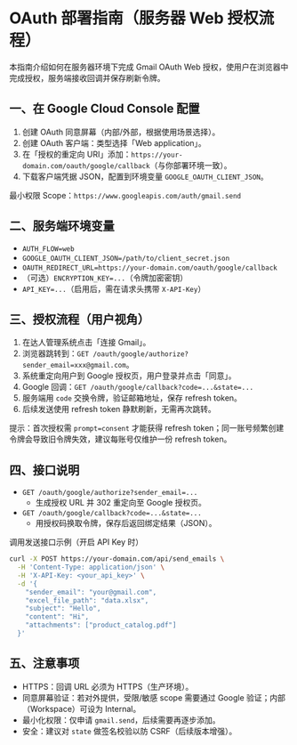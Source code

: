  # OAuth 部署指南（服务器 Web 授权流程）

 本指南介绍如何在服务器环境下完成 Gmail OAuth Web 授权，使用户在浏览器中完成授权，服务端接收回调并保存刷新令牌。

 ## 一、在 Google Cloud Console 配置
 1. 创建 OAuth 同意屏幕（内部/外部，根据使用场景选择）。
 2. 创建 OAuth 客户端：类型选择「Web application」。
 3. 在「授权的重定向 URI」添加：`https://your-domain.com/oauth/google/callback`（与你部署环境一致）。
 4. 下载客户端凭据 JSON，配置到环境变量 `GOOGLE_OAUTH_CLIENT_JSON`。

 最小权限 Scope：`https://www.googleapis.com/auth/gmail.send`

## 二、服务端环境变量
- `AUTH_FLOW=web`
- `GOOGLE_OAUTH_CLIENT_JSON=/path/to/client_secret.json`
- `OAUTH_REDIRECT_URL=https://your-domain.com/oauth/google/callback`
- （可选）`ENCRYPTION_KEY=...`（令牌加密密钥）
 - `API_KEY=...`（启用后，需在请求头携带 `X-API-Key`）

 ## 三、授权流程（用户视角）
 1. 在达人管理系统点击「连接 Gmail」。
 2. 浏览器跳转到：`GET /oauth/google/authorize?sender_email=xxx@gmail.com`。
 3. 系统重定向用户到 Google 授权页，用户登录并点击「同意」。
 4. Google 回调：`GET /oauth/google/callback?code=...&state=...`
 5. 服务端用 `code` 交换令牌，验证邮箱地址，保存 refresh token。
 6. 后续发送使用 refresh token 静默刷新，无需再次跳转。

 提示：首次授权需 `prompt=consent` 才能获得 refresh token；同一账号频繁创建令牌会导致旧令牌失效，建议每账号仅维护一份 refresh token。

## 四、接口说明
- `GET /oauth/google/authorize?sender_email=...`
   - 生成授权 URL 并 302 重定向至 Google 授权页。
- `GET /oauth/google/callback?code=...&state=...`
   - 用授权码换取令牌，保存后返回绑定结果（JSON）。

 调用发送接口示例（开启 API Key 时）
 ```bash
 curl -X POST https://your-domain.com/api/send_emails \
   -H 'Content-Type: application/json' \
   -H 'X-API-Key: <your_api_key>' \
   -d '{
     "sender_email": "your@gmail.com",
     "excel_file_path": "data.xlsx",
     "subject": "Hello",
     "content": "Hi",
     "attachments": ["product_catalog.pdf"]
   }'
 ```

 ## 五、注意事项
 - HTTPS：回调 URL 必须为 HTTPS（生产环境）。
 - 同意屏幕验证：若对外提供，受限/敏感 scope 需要通过 Google 验证；内部（Workspace）可设为 Internal。
 - 最小化权限：仅申请 `gmail.send`，后续需要再逐步添加。
 - 安全：建议对 `state` 做签名校验以防 CSRF（后续版本增强）。
